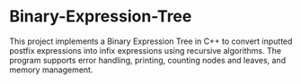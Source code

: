 # Binary-Expression-Tree
This project implements a Binary Expression Tree in C++ to convert inputted postfix expressions into infix expressions using recursive algorithms. The program supports error handling, printing, counting nodes and leaves, and memory management.
